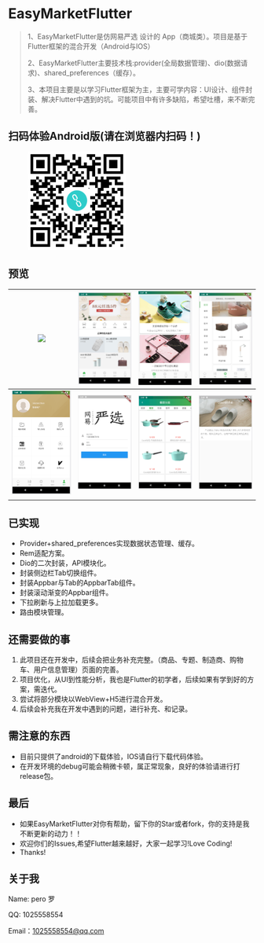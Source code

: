 # EasyMarketFlutter

> 1、EasyMarketFlutter是仿网易严选 设计的 App（商城类）。项目是基于 Flutter框架的混合开发（Android与IOS）
>
> 2、EasyMarketFlutter主要技术栈:provider(全局数据管理)、dio(数据请求)、shared_preferences（缓存）。
>
> 3、本项目主要是以学习Flutter框架为主，主要可学内容：UI设计、组件封装、解决Flutter中遇到的坑。可能项目中有许多缺陷，希望吐槽，来不断完善。

## 扫码体验Android版(请在浏览器内扫码！)

<figure >
<img src="./imges/qrCode.png" width="200"/>
</figure >

## 预览

| ![](./imges/EasyMarket.gif) | ![](./imges/home.png)  | ![](./imges/topic.png)   | ![](./imges/sort.png)  |
| --------------------------- | ---------------------- | ------------------------ | ---------------------- |
| ![](./imges/mine.png)       | ![](./imges/login.png) | ![](./imges/catalog.png) | ![](./imges/brand.png) |
|                             |                        |                          |                        |

## 已实现

* Provider+shared_preferences实现数据状态管理、缓存。
* Rem适配方案。
* Dio的二次封装，API模块化。
* 封装侧边栏Tab切换组件。
* 封装Appbar与Tab的AppbarTab组件。
* 封装滚动渐变的Appbar组件。
* 下拉刷新与上拉加载更多。
* 路由模块管理。

## 还需要做的事

1. 此项目还在开发中，后续会把业务补充完整。（商品、专题、制造商、购物车、用户信息管理）页面的完善。
2. 项目优化，从UI到性能分析，我也是Flutter的初学者，后续如果有学到好的方案，需迭代。
3. 尝试将部分模块以WebView+H5进行混合开发。
4. 后续会补充我在开发中遇到的问题，进行补充、和记录。

## 需注意的东西

* 目前只提供了android的下载体验，IOS请自行下载代码体验。
* 在开发环境的debug可能会稍微卡顿，属正常现象，良好的体验请进行打release包。

## 最后

* 如果EasyMarketFlutter对你有帮助，留下你的Star或者fork，你的支持是我不断更新的动力！！
* 欢迎你们的Issues,希望Flutter越来越好，大家一起学习!Love Coding!
* Thanks!

## 关于我

Name: pero 罗

QQ: 1025558554

Email：[1025558554@qq.com](mailto:1025558554@qq.com)